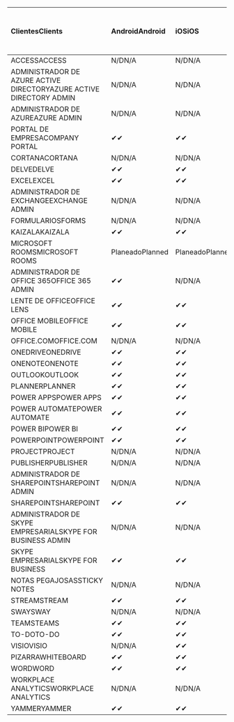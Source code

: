 <!-- This file is generated automatically. Changes made to this file will be overwritten.-->
|<span data-ttu-id="96815-101">Clientes</span><span class="sxs-lookup"><span data-stu-id="96815-101">Clients</span></span>|<span data-ttu-id="96815-102">Android</span><span class="sxs-lookup"><span data-stu-id="96815-102">Android</span></span>|<span data-ttu-id="96815-103">iOS</span><span class="sxs-lookup"><span data-stu-id="96815-103">iOS</span></span>|<span data-ttu-id="96815-104">Mac</span><span class="sxs-lookup"><span data-stu-id="96815-104">Mac</span></span>|<span data-ttu-id="96815-105">Windows 10</span><span class="sxs-lookup"><span data-stu-id="96815-105">Windows 10</span></span><br><span data-ttu-id="96815-106">Desktop</span><span class="sxs-lookup"><span data-stu-id="96815-106">Desktop</span></span>|<span data-ttu-id="96815-107">Windows 10</span><span class="sxs-lookup"><span data-stu-id="96815-107">Windows 10</span></span><br><span data-ttu-id="96815-108">Aplicaciones modernas</span><span class="sxs-lookup"><span data-stu-id="96815-108">Modern Apps</span></span>|
|:-|:-|:-|:-|:-|:-|
|<span data-ttu-id="96815-109">ACCESS</span><span class="sxs-lookup"><span data-stu-id="96815-109">ACCESS</span></span>|<span data-ttu-id="96815-110">N/D</span><span class="sxs-lookup"><span data-stu-id="96815-110">N/A</span></span>|<span data-ttu-id="96815-111">N/D</span><span class="sxs-lookup"><span data-stu-id="96815-111">N/A</span></span>|<span data-ttu-id="96815-112">N/D</span><span class="sxs-lookup"><span data-stu-id="96815-112">N/A</span></span>|<span data-ttu-id="96815-113">✔</span><span class="sxs-lookup"><span data-stu-id="96815-113">✔</span></span>|<span data-ttu-id="96815-114">N/D</span><span class="sxs-lookup"><span data-stu-id="96815-114">N/A</span></span>|
|<span data-ttu-id="96815-115">ADMINISTRADOR DE AZURE ACTIVE DIRECTORY</span><span class="sxs-lookup"><span data-stu-id="96815-115">AZURE ACTIVE DIRECTORY ADMIN</span></span>|<span data-ttu-id="96815-116">N/D</span><span class="sxs-lookup"><span data-stu-id="96815-116">N/A</span></span>|<span data-ttu-id="96815-117">N/D</span><span class="sxs-lookup"><span data-stu-id="96815-117">N/A</span></span>|<span data-ttu-id="96815-118">N/D</span><span class="sxs-lookup"><span data-stu-id="96815-118">N/A</span></span>|<span data-ttu-id="96815-119">✔</span><span class="sxs-lookup"><span data-stu-id="96815-119">✔</span></span>|<span data-ttu-id="96815-120">N/D</span><span class="sxs-lookup"><span data-stu-id="96815-120">N/A</span></span>|
|<span data-ttu-id="96815-121">ADMINISTRADOR DE AZURE</span><span class="sxs-lookup"><span data-stu-id="96815-121">AZURE ADMIN</span></span>|<span data-ttu-id="96815-122">N/D</span><span class="sxs-lookup"><span data-stu-id="96815-122">N/A</span></span>|<span data-ttu-id="96815-123">N/D</span><span class="sxs-lookup"><span data-stu-id="96815-123">N/A</span></span>|<span data-ttu-id="96815-124">N/D</span><span class="sxs-lookup"><span data-stu-id="96815-124">N/A</span></span>|<span data-ttu-id="96815-125">N/D</span><span class="sxs-lookup"><span data-stu-id="96815-125">N/A</span></span>|<span data-ttu-id="96815-126">N/D</span><span class="sxs-lookup"><span data-stu-id="96815-126">N/A</span></span>|
|<span data-ttu-id="96815-127">PORTAL DE EMPRESA</span><span class="sxs-lookup"><span data-stu-id="96815-127">COMPANY PORTAL</span></span>|<span data-ttu-id="96815-128">✔</span><span class="sxs-lookup"><span data-stu-id="96815-128">✔</span></span>|<span data-ttu-id="96815-129">✔</span><span class="sxs-lookup"><span data-stu-id="96815-129">✔</span></span>|<span data-ttu-id="96815-130">✔</span><span class="sxs-lookup"><span data-stu-id="96815-130">✔</span></span>|<span data-ttu-id="96815-131">N/D</span><span class="sxs-lookup"><span data-stu-id="96815-131">N/A</span></span>|<span data-ttu-id="96815-132">✔</span><span class="sxs-lookup"><span data-stu-id="96815-132">✔</span></span>|
|<span data-ttu-id="96815-133">CORTANA</span><span class="sxs-lookup"><span data-stu-id="96815-133">CORTANA</span></span>|<span data-ttu-id="96815-134">N/D</span><span class="sxs-lookup"><span data-stu-id="96815-134">N/A</span></span>|<span data-ttu-id="96815-135">N/D</span><span class="sxs-lookup"><span data-stu-id="96815-135">N/A</span></span>|<span data-ttu-id="96815-136">N/D</span><span class="sxs-lookup"><span data-stu-id="96815-136">N/A</span></span>|<span data-ttu-id="96815-137">N/D</span><span class="sxs-lookup"><span data-stu-id="96815-137">N/A</span></span>|<span data-ttu-id="96815-138">✔</span><span class="sxs-lookup"><span data-stu-id="96815-138">✔</span></span>|
|<span data-ttu-id="96815-139">DELVE</span><span class="sxs-lookup"><span data-stu-id="96815-139">DELVE</span></span>|<span data-ttu-id="96815-140">✔</span><span class="sxs-lookup"><span data-stu-id="96815-140">✔</span></span>|<span data-ttu-id="96815-141">✔</span><span class="sxs-lookup"><span data-stu-id="96815-141">✔</span></span>|<span data-ttu-id="96815-142">N/D</span><span class="sxs-lookup"><span data-stu-id="96815-142">N/A</span></span>|<span data-ttu-id="96815-143">N/D</span><span class="sxs-lookup"><span data-stu-id="96815-143">N/A</span></span>|<span data-ttu-id="96815-144">N/D</span><span class="sxs-lookup"><span data-stu-id="96815-144">N/A</span></span>|
|<span data-ttu-id="96815-145">EXCEL</span><span class="sxs-lookup"><span data-stu-id="96815-145">EXCEL</span></span>|<span data-ttu-id="96815-146">✔</span><span class="sxs-lookup"><span data-stu-id="96815-146">✔</span></span>|<span data-ttu-id="96815-147">✔</span><span class="sxs-lookup"><span data-stu-id="96815-147">✔</span></span>|<span data-ttu-id="96815-148">✔</span><span class="sxs-lookup"><span data-stu-id="96815-148">✔</span></span>|<span data-ttu-id="96815-149">✔</span><span class="sxs-lookup"><span data-stu-id="96815-149">✔</span></span>|<span data-ttu-id="96815-150">✔</span><span class="sxs-lookup"><span data-stu-id="96815-150">✔</span></span>|
|<span data-ttu-id="96815-151">ADMINISTRADOR DE EXCHANGE</span><span class="sxs-lookup"><span data-stu-id="96815-151">EXCHANGE ADMIN</span></span>|<span data-ttu-id="96815-152">N/D</span><span class="sxs-lookup"><span data-stu-id="96815-152">N/A</span></span>|<span data-ttu-id="96815-153">N/D</span><span class="sxs-lookup"><span data-stu-id="96815-153">N/A</span></span>|<span data-ttu-id="96815-154">N/D</span><span class="sxs-lookup"><span data-stu-id="96815-154">N/A</span></span>|<span data-ttu-id="96815-155">✔</span><span class="sxs-lookup"><span data-stu-id="96815-155">✔</span></span>|<span data-ttu-id="96815-156">N/D</span><span class="sxs-lookup"><span data-stu-id="96815-156">N/A</span></span>|
|<span data-ttu-id="96815-157">FORMULARIOS</span><span class="sxs-lookup"><span data-stu-id="96815-157">FORMS</span></span>|<span data-ttu-id="96815-158">N/D</span><span class="sxs-lookup"><span data-stu-id="96815-158">N/A</span></span>|<span data-ttu-id="96815-159">N/D</span><span class="sxs-lookup"><span data-stu-id="96815-159">N/A</span></span>|<span data-ttu-id="96815-160">N/D</span><span class="sxs-lookup"><span data-stu-id="96815-160">N/A</span></span>|<span data-ttu-id="96815-161">N/D</span><span class="sxs-lookup"><span data-stu-id="96815-161">N/A</span></span>|<span data-ttu-id="96815-162">N/D</span><span class="sxs-lookup"><span data-stu-id="96815-162">N/A</span></span>|
|<span data-ttu-id="96815-163">KAIZALA</span><span class="sxs-lookup"><span data-stu-id="96815-163">KAIZALA</span></span>|<span data-ttu-id="96815-164">✔</span><span class="sxs-lookup"><span data-stu-id="96815-164">✔</span></span>|<span data-ttu-id="96815-165">✔</span><span class="sxs-lookup"><span data-stu-id="96815-165">✔</span></span>|<span data-ttu-id="96815-166">N/D</span><span class="sxs-lookup"><span data-stu-id="96815-166">N/A</span></span>|<span data-ttu-id="96815-167">N/D</span><span class="sxs-lookup"><span data-stu-id="96815-167">N/A</span></span>|<span data-ttu-id="96815-168">N/D</span><span class="sxs-lookup"><span data-stu-id="96815-168">N/A</span></span>|
|<span data-ttu-id="96815-169">MICROSOFT ROOMS</span><span class="sxs-lookup"><span data-stu-id="96815-169">MICROSOFT ROOMS</span></span>|<span data-ttu-id="96815-170">Planeado</span><span class="sxs-lookup"><span data-stu-id="96815-170">Planned</span></span>|<span data-ttu-id="96815-171">Planeado</span><span class="sxs-lookup"><span data-stu-id="96815-171">Planned</span></span>|<span data-ttu-id="96815-172">N/D</span><span class="sxs-lookup"><span data-stu-id="96815-172">N/A</span></span>|<span data-ttu-id="96815-173">N/D</span><span class="sxs-lookup"><span data-stu-id="96815-173">N/A</span></span>|<span data-ttu-id="96815-174">N/D</span><span class="sxs-lookup"><span data-stu-id="96815-174">N/A</span></span>|
|<span data-ttu-id="96815-175">ADMINISTRADOR DE OFFICE 365</span><span class="sxs-lookup"><span data-stu-id="96815-175">OFFICE 365 ADMIN</span></span>|<span data-ttu-id="96815-176">✔</span><span class="sxs-lookup"><span data-stu-id="96815-176">✔</span></span>|<span data-ttu-id="96815-177">N/D</span><span class="sxs-lookup"><span data-stu-id="96815-177">N/A</span></span>|<span data-ttu-id="96815-178">N/D</span><span class="sxs-lookup"><span data-stu-id="96815-178">N/A</span></span>|<span data-ttu-id="96815-179">N/D</span><span class="sxs-lookup"><span data-stu-id="96815-179">N/A</span></span>|<span data-ttu-id="96815-180">N/D</span><span class="sxs-lookup"><span data-stu-id="96815-180">N/A</span></span>|
|<span data-ttu-id="96815-181">LENTE DE OFFICE</span><span class="sxs-lookup"><span data-stu-id="96815-181">OFFICE LENS</span></span>|<span data-ttu-id="96815-182">✔</span><span class="sxs-lookup"><span data-stu-id="96815-182">✔</span></span>|<span data-ttu-id="96815-183">✔</span><span class="sxs-lookup"><span data-stu-id="96815-183">✔</span></span>|<span data-ttu-id="96815-184">N/D</span><span class="sxs-lookup"><span data-stu-id="96815-184">N/A</span></span>|<span data-ttu-id="96815-185">N/D</span><span class="sxs-lookup"><span data-stu-id="96815-185">N/A</span></span>|<span data-ttu-id="96815-186">✔</span><span class="sxs-lookup"><span data-stu-id="96815-186">✔</span></span>|
|<span data-ttu-id="96815-187">OFFICE MOBILE</span><span class="sxs-lookup"><span data-stu-id="96815-187">OFFICE MOBILE</span></span>|<span data-ttu-id="96815-188">✔</span><span class="sxs-lookup"><span data-stu-id="96815-188">✔</span></span>|<span data-ttu-id="96815-189">✔</span><span class="sxs-lookup"><span data-stu-id="96815-189">✔</span></span>|<span data-ttu-id="96815-190">N/D</span><span class="sxs-lookup"><span data-stu-id="96815-190">N/A</span></span>|<span data-ttu-id="96815-191">N/D</span><span class="sxs-lookup"><span data-stu-id="96815-191">N/A</span></span>|<span data-ttu-id="96815-192">N/D</span><span class="sxs-lookup"><span data-stu-id="96815-192">N/A</span></span>|
|<span data-ttu-id="96815-193">OFFICE.COM</span><span class="sxs-lookup"><span data-stu-id="96815-193">OFFICE.COM</span></span>|<span data-ttu-id="96815-194">N/D</span><span class="sxs-lookup"><span data-stu-id="96815-194">N/A</span></span>|<span data-ttu-id="96815-195">N/D</span><span class="sxs-lookup"><span data-stu-id="96815-195">N/A</span></span>|<span data-ttu-id="96815-196">N/D</span><span class="sxs-lookup"><span data-stu-id="96815-196">N/A</span></span>|<span data-ttu-id="96815-197">N/D</span><span class="sxs-lookup"><span data-stu-id="96815-197">N/A</span></span>|<span data-ttu-id="96815-198">✔</span><span class="sxs-lookup"><span data-stu-id="96815-198">✔</span></span>|
|<span data-ttu-id="96815-199">ONEDRIVE</span><span class="sxs-lookup"><span data-stu-id="96815-199">ONEDRIVE</span></span>|<span data-ttu-id="96815-200">✔</span><span class="sxs-lookup"><span data-stu-id="96815-200">✔</span></span>|<span data-ttu-id="96815-201">✔</span><span class="sxs-lookup"><span data-stu-id="96815-201">✔</span></span>|<span data-ttu-id="96815-202">✔</span><span class="sxs-lookup"><span data-stu-id="96815-202">✔</span></span>|<span data-ttu-id="96815-203">✔</span><span class="sxs-lookup"><span data-stu-id="96815-203">✔</span></span>|<span data-ttu-id="96815-204">✔</span><span class="sxs-lookup"><span data-stu-id="96815-204">✔</span></span>|
|<span data-ttu-id="96815-205">ONENOTE</span><span class="sxs-lookup"><span data-stu-id="96815-205">ONENOTE</span></span>|<span data-ttu-id="96815-206">✔</span><span class="sxs-lookup"><span data-stu-id="96815-206">✔</span></span>|<span data-ttu-id="96815-207">✔</span><span class="sxs-lookup"><span data-stu-id="96815-207">✔</span></span>|<span data-ttu-id="96815-208">✔</span><span class="sxs-lookup"><span data-stu-id="96815-208">✔</span></span>|<span data-ttu-id="96815-209">✔</span><span class="sxs-lookup"><span data-stu-id="96815-209">✔</span></span>|<span data-ttu-id="96815-210">✔</span><span class="sxs-lookup"><span data-stu-id="96815-210">✔</span></span>|
|<span data-ttu-id="96815-211">OUTLOOK</span><span class="sxs-lookup"><span data-stu-id="96815-211">OUTLOOK</span></span>|<span data-ttu-id="96815-212">✔</span><span class="sxs-lookup"><span data-stu-id="96815-212">✔</span></span>|<span data-ttu-id="96815-213">✔</span><span class="sxs-lookup"><span data-stu-id="96815-213">✔</span></span>|<span data-ttu-id="96815-214">✔</span><span class="sxs-lookup"><span data-stu-id="96815-214">✔</span></span>|<span data-ttu-id="96815-215">✔</span><span class="sxs-lookup"><span data-stu-id="96815-215">✔</span></span>|<span data-ttu-id="96815-216">✔</span><span class="sxs-lookup"><span data-stu-id="96815-216">✔</span></span>|
|<span data-ttu-id="96815-217">PLANNER</span><span class="sxs-lookup"><span data-stu-id="96815-217">PLANNER</span></span>|<span data-ttu-id="96815-218">✔</span><span class="sxs-lookup"><span data-stu-id="96815-218">✔</span></span>|<span data-ttu-id="96815-219">✔</span><span class="sxs-lookup"><span data-stu-id="96815-219">✔</span></span>|<span data-ttu-id="96815-220">N/D</span><span class="sxs-lookup"><span data-stu-id="96815-220">N/A</span></span>|<span data-ttu-id="96815-221">N/D</span><span class="sxs-lookup"><span data-stu-id="96815-221">N/A</span></span>|<span data-ttu-id="96815-222">N/D</span><span class="sxs-lookup"><span data-stu-id="96815-222">N/A</span></span>|
|<span data-ttu-id="96815-223">POWER APPS</span><span class="sxs-lookup"><span data-stu-id="96815-223">POWER APPS</span></span>|<span data-ttu-id="96815-224">✔</span><span class="sxs-lookup"><span data-stu-id="96815-224">✔</span></span>|<span data-ttu-id="96815-225">✔</span><span class="sxs-lookup"><span data-stu-id="96815-225">✔</span></span>|<span data-ttu-id="96815-226">N/D</span><span class="sxs-lookup"><span data-stu-id="96815-226">N/A</span></span>|<span data-ttu-id="96815-227">N/D</span><span class="sxs-lookup"><span data-stu-id="96815-227">N/A</span></span>|<span data-ttu-id="96815-228">✔</span><span class="sxs-lookup"><span data-stu-id="96815-228">✔</span></span>|
|<span data-ttu-id="96815-229">POWER AUTOMATE</span><span class="sxs-lookup"><span data-stu-id="96815-229">POWER AUTOMATE</span></span>|<span data-ttu-id="96815-230">✔</span><span class="sxs-lookup"><span data-stu-id="96815-230">✔</span></span>|<span data-ttu-id="96815-231">✔</span><span class="sxs-lookup"><span data-stu-id="96815-231">✔</span></span>|<span data-ttu-id="96815-232">N/D</span><span class="sxs-lookup"><span data-stu-id="96815-232">N/A</span></span>|<span data-ttu-id="96815-233">N/D</span><span class="sxs-lookup"><span data-stu-id="96815-233">N/A</span></span>|<span data-ttu-id="96815-234">N/D</span><span class="sxs-lookup"><span data-stu-id="96815-234">N/A</span></span>|
|<span data-ttu-id="96815-235">POWER BI</span><span class="sxs-lookup"><span data-stu-id="96815-235">POWER BI</span></span>|<span data-ttu-id="96815-236">✔</span><span class="sxs-lookup"><span data-stu-id="96815-236">✔</span></span>|<span data-ttu-id="96815-237">✔</span><span class="sxs-lookup"><span data-stu-id="96815-237">✔</span></span>|<span data-ttu-id="96815-238">N/D</span><span class="sxs-lookup"><span data-stu-id="96815-238">N/A</span></span>|<span data-ttu-id="96815-239">✔</span><span class="sxs-lookup"><span data-stu-id="96815-239">✔</span></span>|<span data-ttu-id="96815-240">✔</span><span class="sxs-lookup"><span data-stu-id="96815-240">✔</span></span>|
|<span data-ttu-id="96815-241">POWERPOINT</span><span class="sxs-lookup"><span data-stu-id="96815-241">POWERPOINT</span></span>|<span data-ttu-id="96815-242">✔</span><span class="sxs-lookup"><span data-stu-id="96815-242">✔</span></span>|<span data-ttu-id="96815-243">✔</span><span class="sxs-lookup"><span data-stu-id="96815-243">✔</span></span>|<span data-ttu-id="96815-244">✔</span><span class="sxs-lookup"><span data-stu-id="96815-244">✔</span></span>|<span data-ttu-id="96815-245">✔</span><span class="sxs-lookup"><span data-stu-id="96815-245">✔</span></span>|<span data-ttu-id="96815-246">✔</span><span class="sxs-lookup"><span data-stu-id="96815-246">✔</span></span>|
|<span data-ttu-id="96815-247">PROJECT</span><span class="sxs-lookup"><span data-stu-id="96815-247">PROJECT</span></span>|<span data-ttu-id="96815-248">N/D</span><span class="sxs-lookup"><span data-stu-id="96815-248">N/A</span></span>|<span data-ttu-id="96815-249">N/D</span><span class="sxs-lookup"><span data-stu-id="96815-249">N/A</span></span>|<span data-ttu-id="96815-250">N/D</span><span class="sxs-lookup"><span data-stu-id="96815-250">N/A</span></span>|<span data-ttu-id="96815-251">✔</span><span class="sxs-lookup"><span data-stu-id="96815-251">✔</span></span>|<span data-ttu-id="96815-252">N/D</span><span class="sxs-lookup"><span data-stu-id="96815-252">N/A</span></span>|
|<span data-ttu-id="96815-253">PUBLISHER</span><span class="sxs-lookup"><span data-stu-id="96815-253">PUBLISHER</span></span>|<span data-ttu-id="96815-254">N/D</span><span class="sxs-lookup"><span data-stu-id="96815-254">N/A</span></span>|<span data-ttu-id="96815-255">N/D</span><span class="sxs-lookup"><span data-stu-id="96815-255">N/A</span></span>|<span data-ttu-id="96815-256">N/D</span><span class="sxs-lookup"><span data-stu-id="96815-256">N/A</span></span>|<span data-ttu-id="96815-257">✔</span><span class="sxs-lookup"><span data-stu-id="96815-257">✔</span></span>|<span data-ttu-id="96815-258">N/D</span><span class="sxs-lookup"><span data-stu-id="96815-258">N/A</span></span>|
|<span data-ttu-id="96815-259">ADMINISTRADOR DE SHAREPOINT</span><span class="sxs-lookup"><span data-stu-id="96815-259">SHAREPOINT ADMIN</span></span>|<span data-ttu-id="96815-260">N/D</span><span class="sxs-lookup"><span data-stu-id="96815-260">N/A</span></span>|<span data-ttu-id="96815-261">N/D</span><span class="sxs-lookup"><span data-stu-id="96815-261">N/A</span></span>|<span data-ttu-id="96815-262">N/D</span><span class="sxs-lookup"><span data-stu-id="96815-262">N/A</span></span>|<span data-ttu-id="96815-263">✔</span><span class="sxs-lookup"><span data-stu-id="96815-263">✔</span></span>|<span data-ttu-id="96815-264">N/D</span><span class="sxs-lookup"><span data-stu-id="96815-264">N/A</span></span>|
|<span data-ttu-id="96815-265">SHAREPOINT</span><span class="sxs-lookup"><span data-stu-id="96815-265">SHAREPOINT</span></span>|<span data-ttu-id="96815-266">✔</span><span class="sxs-lookup"><span data-stu-id="96815-266">✔</span></span>|<span data-ttu-id="96815-267">✔</span><span class="sxs-lookup"><span data-stu-id="96815-267">✔</span></span>|<span data-ttu-id="96815-268">N/D</span><span class="sxs-lookup"><span data-stu-id="96815-268">N/A</span></span>|<span data-ttu-id="96815-269">N/D</span><span class="sxs-lookup"><span data-stu-id="96815-269">N/A</span></span>|<span data-ttu-id="96815-270">N/D</span><span class="sxs-lookup"><span data-stu-id="96815-270">N/A</span></span>|
|<span data-ttu-id="96815-271">ADMINISTRADOR DE SKYPE EMPRESARIAL</span><span class="sxs-lookup"><span data-stu-id="96815-271">SKYPE FOR BUSINESS ADMIN</span></span>|<span data-ttu-id="96815-272">N/D</span><span class="sxs-lookup"><span data-stu-id="96815-272">N/A</span></span>|<span data-ttu-id="96815-273">N/D</span><span class="sxs-lookup"><span data-stu-id="96815-273">N/A</span></span>|<span data-ttu-id="96815-274">N/D</span><span class="sxs-lookup"><span data-stu-id="96815-274">N/A</span></span>|<span data-ttu-id="96815-275">✔</span><span class="sxs-lookup"><span data-stu-id="96815-275">✔</span></span>|<span data-ttu-id="96815-276">N/D</span><span class="sxs-lookup"><span data-stu-id="96815-276">N/A</span></span>|
|<span data-ttu-id="96815-277">SKYPE EMPRESARIAL</span><span class="sxs-lookup"><span data-stu-id="96815-277">SKYPE FOR BUSINESS</span></span>|<span data-ttu-id="96815-278">✔</span><span class="sxs-lookup"><span data-stu-id="96815-278">✔</span></span>|<span data-ttu-id="96815-279">✔</span><span class="sxs-lookup"><span data-stu-id="96815-279">✔</span></span>|<span data-ttu-id="96815-280">✔</span><span class="sxs-lookup"><span data-stu-id="96815-280">✔</span></span>|<span data-ttu-id="96815-281">✔</span><span class="sxs-lookup"><span data-stu-id="96815-281">✔</span></span>|<span data-ttu-id="96815-282">N/D</span><span class="sxs-lookup"><span data-stu-id="96815-282">N/A</span></span>|
|<span data-ttu-id="96815-283">NOTAS PEGAJOSAS</span><span class="sxs-lookup"><span data-stu-id="96815-283">STICKY NOTES</span></span>|<span data-ttu-id="96815-284">N/D</span><span class="sxs-lookup"><span data-stu-id="96815-284">N/A</span></span>|<span data-ttu-id="96815-285">N/D</span><span class="sxs-lookup"><span data-stu-id="96815-285">N/A</span></span>|<span data-ttu-id="96815-286">N/D</span><span class="sxs-lookup"><span data-stu-id="96815-286">N/A</span></span>|<span data-ttu-id="96815-287">N/D</span><span class="sxs-lookup"><span data-stu-id="96815-287">N/A</span></span>|<span data-ttu-id="96815-288">✔</span><span class="sxs-lookup"><span data-stu-id="96815-288">✔</span></span>|
|<span data-ttu-id="96815-289">STREAM</span><span class="sxs-lookup"><span data-stu-id="96815-289">STREAM</span></span>|<span data-ttu-id="96815-290">✔</span><span class="sxs-lookup"><span data-stu-id="96815-290">✔</span></span>|<span data-ttu-id="96815-291">✔</span><span class="sxs-lookup"><span data-stu-id="96815-291">✔</span></span>|<span data-ttu-id="96815-292">N/D</span><span class="sxs-lookup"><span data-stu-id="96815-292">N/A</span></span>|<span data-ttu-id="96815-293">N/D</span><span class="sxs-lookup"><span data-stu-id="96815-293">N/A</span></span>|<span data-ttu-id="96815-294">N/D</span><span class="sxs-lookup"><span data-stu-id="96815-294">N/A</span></span>|
|<span data-ttu-id="96815-295">SWAY</span><span class="sxs-lookup"><span data-stu-id="96815-295">SWAY</span></span>|<span data-ttu-id="96815-296">N/D</span><span class="sxs-lookup"><span data-stu-id="96815-296">N/A</span></span>|<span data-ttu-id="96815-297">N/D</span><span class="sxs-lookup"><span data-stu-id="96815-297">N/A</span></span>|<span data-ttu-id="96815-298">N/D</span><span class="sxs-lookup"><span data-stu-id="96815-298">N/A</span></span>|<span data-ttu-id="96815-299">N/D</span><span class="sxs-lookup"><span data-stu-id="96815-299">N/A</span></span>|<span data-ttu-id="96815-300">✔</span><span class="sxs-lookup"><span data-stu-id="96815-300">✔</span></span>|
|<span data-ttu-id="96815-301">TEAMS</span><span class="sxs-lookup"><span data-stu-id="96815-301">TEAMS</span></span>|<span data-ttu-id="96815-302">✔</span><span class="sxs-lookup"><span data-stu-id="96815-302">✔</span></span>|<span data-ttu-id="96815-303">✔</span><span class="sxs-lookup"><span data-stu-id="96815-303">✔</span></span>|<span data-ttu-id="96815-304">✔</span><span class="sxs-lookup"><span data-stu-id="96815-304">✔</span></span>|<span data-ttu-id="96815-305">✔</span><span class="sxs-lookup"><span data-stu-id="96815-305">✔</span></span>|<span data-ttu-id="96815-306">N/D</span><span class="sxs-lookup"><span data-stu-id="96815-306">N/A</span></span>|
|<span data-ttu-id="96815-307">TO-DO</span><span class="sxs-lookup"><span data-stu-id="96815-307">TO-DO</span></span>|<span data-ttu-id="96815-308">✔</span><span class="sxs-lookup"><span data-stu-id="96815-308">✔</span></span>|<span data-ttu-id="96815-309">✔</span><span class="sxs-lookup"><span data-stu-id="96815-309">✔</span></span>|<span data-ttu-id="96815-310">✔</span><span class="sxs-lookup"><span data-stu-id="96815-310">✔</span></span>|<span data-ttu-id="96815-311">N/D</span><span class="sxs-lookup"><span data-stu-id="96815-311">N/A</span></span>|<span data-ttu-id="96815-312">✔</span><span class="sxs-lookup"><span data-stu-id="96815-312">✔</span></span>|
|<span data-ttu-id="96815-313">VISIO</span><span class="sxs-lookup"><span data-stu-id="96815-313">VISIO</span></span>|<span data-ttu-id="96815-314">N/D</span><span class="sxs-lookup"><span data-stu-id="96815-314">N/A</span></span>|<span data-ttu-id="96815-315">✔</span><span class="sxs-lookup"><span data-stu-id="96815-315">✔</span></span>|<span data-ttu-id="96815-316">N/D</span><span class="sxs-lookup"><span data-stu-id="96815-316">N/A</span></span>|<span data-ttu-id="96815-317">✔</span><span class="sxs-lookup"><span data-stu-id="96815-317">✔</span></span>|<span data-ttu-id="96815-318">N/D</span><span class="sxs-lookup"><span data-stu-id="96815-318">N/A</span></span>|
|<span data-ttu-id="96815-319">PIZARRA</span><span class="sxs-lookup"><span data-stu-id="96815-319">WHITEBOARD</span></span>|<span data-ttu-id="96815-320">✔</span><span class="sxs-lookup"><span data-stu-id="96815-320">✔</span></span>|<span data-ttu-id="96815-321">✔</span><span class="sxs-lookup"><span data-stu-id="96815-321">✔</span></span>|<span data-ttu-id="96815-322">N/D</span><span class="sxs-lookup"><span data-stu-id="96815-322">N/A</span></span>|<span data-ttu-id="96815-323">N/D</span><span class="sxs-lookup"><span data-stu-id="96815-323">N/A</span></span>|<span data-ttu-id="96815-324">✔</span><span class="sxs-lookup"><span data-stu-id="96815-324">✔</span></span>|
|<span data-ttu-id="96815-325">WORD</span><span class="sxs-lookup"><span data-stu-id="96815-325">WORD</span></span>|<span data-ttu-id="96815-326">✔</span><span class="sxs-lookup"><span data-stu-id="96815-326">✔</span></span>|<span data-ttu-id="96815-327">✔</span><span class="sxs-lookup"><span data-stu-id="96815-327">✔</span></span>|<span data-ttu-id="96815-328">✔</span><span class="sxs-lookup"><span data-stu-id="96815-328">✔</span></span>|<span data-ttu-id="96815-329">✔</span><span class="sxs-lookup"><span data-stu-id="96815-329">✔</span></span>|<span data-ttu-id="96815-330">✔</span><span class="sxs-lookup"><span data-stu-id="96815-330">✔</span></span>|
|<span data-ttu-id="96815-331">WORKPLACE ANALYTICS</span><span class="sxs-lookup"><span data-stu-id="96815-331">WORKPLACE ANALYTICS</span></span>|<span data-ttu-id="96815-332">N/D</span><span class="sxs-lookup"><span data-stu-id="96815-332">N/A</span></span>|<span data-ttu-id="96815-333">N/D</span><span class="sxs-lookup"><span data-stu-id="96815-333">N/A</span></span>|<span data-ttu-id="96815-334">N/D</span><span class="sxs-lookup"><span data-stu-id="96815-334">N/A</span></span>|<span data-ttu-id="96815-335">N/D</span><span class="sxs-lookup"><span data-stu-id="96815-335">N/A</span></span>|<span data-ttu-id="96815-336">N/D</span><span class="sxs-lookup"><span data-stu-id="96815-336">N/A</span></span>|
|<span data-ttu-id="96815-337">YAMMER</span><span class="sxs-lookup"><span data-stu-id="96815-337">YAMMER</span></span>|<span data-ttu-id="96815-338">✔</span><span class="sxs-lookup"><span data-stu-id="96815-338">✔</span></span>|<span data-ttu-id="96815-339">✔</span><span class="sxs-lookup"><span data-stu-id="96815-339">✔</span></span>|<span data-ttu-id="96815-340">✔</span><span class="sxs-lookup"><span data-stu-id="96815-340">✔</span></span>|<span data-ttu-id="96815-341">✔</span><span class="sxs-lookup"><span data-stu-id="96815-341">✔</span></span>|<span data-ttu-id="96815-342">N/D</span><span class="sxs-lookup"><span data-stu-id="96815-342">N/A</span></span>|
